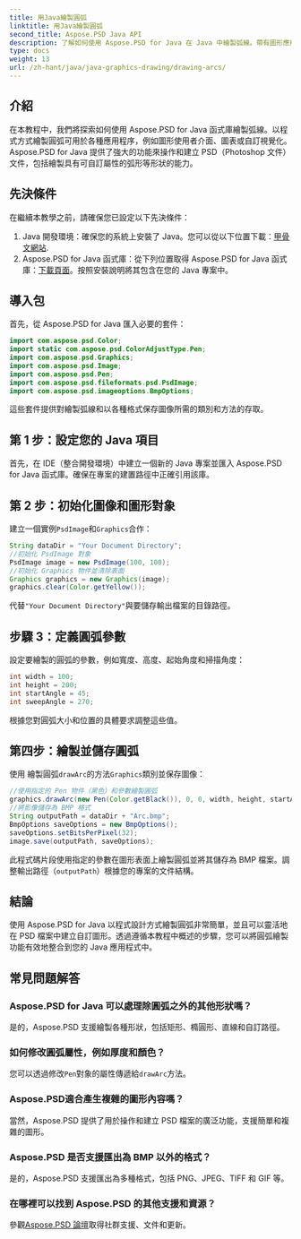 ```yaml
---
title: 用Java繪製圓弧
linktitle: 用Java繪製圓弧
second_title: Aspose.PSD Java API
description: 了解如何使用 Aspose.PSD for Java 在 Java 中繪製弧線。帶有圖形應用程式程式碼範例的逐步教學。
type: docs
weight: 13
url: /zh-hant/java/java-graphics-drawing/drawing-arcs/
---
```

## 介紹
在本教程中，我們將探索如何使用 Aspose.PSD for Java 函式庫繪製弧線。以程式方式繪製圓弧可用於各種應用程序，例如圖形使用者介面、圖表或自訂視覺化。 Aspose.PSD for Java 提供了強大的功能來操作和建立 PSD（Photoshop 文件）文件，包括繪製具有可自訂屬性的弧形等形狀的能力。
## 先決條件
在繼續本教學之前，請確保您已設定以下先決條件：
1.  Java 開發環境：確保您的系統上安裝了 Java。您可以從以下位置下載：[甲骨文網站](https://www.oracle.com/java/).
2.  Aspose.PSD for Java 函式庫：從下列位置取得 Aspose.PSD for Java 函式庫：[下載頁面](https://releases.aspose.com/psd/java/)。按照安裝說明將其包含在您的 Java 專案中。
## 導入包
首先，從 Aspose.PSD for Java 匯入必要的套件：
```java
import com.aspose.psd.Color;
import static com.aspose.psd.ColorAdjustType.Pen;
import com.aspose.psd.Graphics;
import com.aspose.psd.Image;
import com.aspose.psd.Pen;
import com.aspose.psd.fileformats.psd.PsdImage;
import com.aspose.psd.imageoptions.BmpOptions;
```
這些套件提供對繪製弧線和以各種格式保存圖像所需的類別和方法的存取。
## 第 1 步：設定您的 Java 項目
首先，在 IDE（整合開發環境）中建立一個新的 Java 專案並匯入 Aspose.PSD for Java 函式庫。確保在專案的建置路徑中正確引用該庫。
## 第 2 步：初始化圖像和圖形對象
建立一個實例`PsdImage`和`Graphics`合作：
```java
String dataDir = "Your Document Directory";
//初始化 PsdImage 對象
PsdImage image = new PsdImage(100, 100);
//初始化 Graphics 物件並清除表面
Graphics graphics = new Graphics(image);
graphics.clear(Color.getYellow());
```
代替`"Your Document Directory"`與要儲存輸出檔案的目錄路徑。
## 步驟 3：定義圓弧參數
設定要繪製的圓弧的參數，例如寬度、高度、起始角度和掃描角度：
```java
int width = 100;
int height = 200;
int startAngle = 45;
int sweepAngle = 270;
```
根據您對圓弧大小和位置的具體要求調整這些值。
## 第四步：繪製並儲存圓弧
使用 繪製圓弧`drawArc`的方法`Graphics`類別並保存圖像：
```java
//使用指定的 Pen 物件（黑色）和參數繪製圓弧
graphics.drawArc(new Pen(Color.getBlack()), 0, 0, width, height, startAngle, sweepAngle);
//將影像儲存為 BMP 格式
String outputPath = dataDir + "Arc.bmp";
BmpOptions saveOptions = new BmpOptions();
saveOptions.setBitsPerPixel(32);
image.save(outputPath, saveOptions);
```
此程式碼片段使用指定的參數在圖形表面上繪製圓弧並將其儲存為 BMP 檔案。調整輸出路徑（`outputPath`）根據您的專案的文件結構。

## 結論
使用 Aspose.PSD for Java 以程式設計方式繪製圓弧非常簡單，並且可以靈活地在 PSD 檔案中建立自訂圖形。透過遵循本教程中概述的步驟，您可以將圓弧繪製功能有效地整合到您的 Java 應用程式中。

## 常見問題解答
### Aspose.PSD for Java 可以處理除圓弧之外的其他形狀嗎？
是的，Aspose.PSD 支援繪製各種形狀，包括矩形、橢圓形、直線和自訂路徑。
### 如何修改圓弧屬性，例如厚度和顏色？
您可以透過修改`Pen`對象的屬性傳遞給`drawArc`方法。
### Aspose.PSD適合產生複雜的圖形內容嗎？
當然，Aspose.PSD 提供了用於操作和建立 PSD 檔案的廣泛功能，支援簡單和複雜的圖形。
### Aspose.PSD 是否支援匯出為 BMP 以外的格式？
是的，Aspose.PSD 支援匯出為多種格式，包括 PNG、JPEG、TIFF 和 GIF 等。
### 在哪裡可以找到 Aspose.PSD 的其他支援和資源？
參觀[Aspose.PSD 論壇](https://forum.aspose.com/c/psd/34)取得社群支援、文件和更新。